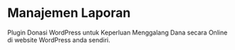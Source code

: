 
# Manajemen Laporan

Plugin Donasi WordPress untuk Keperluan Menggalang Dana secara Online di website WordPress anda sendiri.

